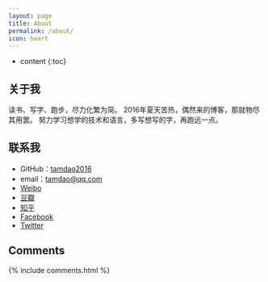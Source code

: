 ```yaml
---
layout: page
title: About
permalink: /about/
icon: heart
---
```


* content
{:toc}

## 关于我

读书、写字、跑步，尽力化繁为简。
2016年夏天苦热，偶然来的博客，那就物尽其用罢。
努力学习想学的技术和语言，多写想写的字，再跑远一点。


## 联系我

* GitHub：[tamdao2016](https://github.com/tamdao2016)
* email：tamdao@qq.com
* [Weibo](http://weibo.com/dingtan2014)
* [豆瓣](https://www.douban.com/people/dingtan/)
* [知乎](https://www.zhihu.com/people/ding-tan-68)
* [Facebook]()
* [Twitter]()



## Comments

{% include comments.html %}
